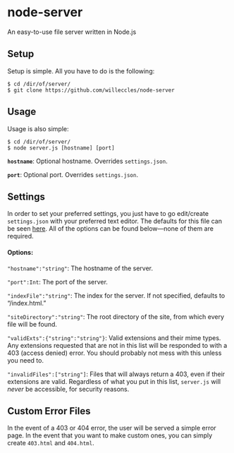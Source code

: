 # node-server
An easy-to-use file server written in Node.js

## Setup
Setup is simple. All you have to do is the following:

```
$ cd /dir/of/server/
$ git clone https://github.com/willeccles/node-server
```

## Usage
Usage is also simple:

```
$ cd /dir/of/server/
$ node server.js [hostname] [port]
```

**`hostname`**: Optional hostname. Overrides `settings.json`.

**`port`**: Optional port. Overrides `settings.json`.

## Settings
In order to set your preferred settings, you just have to go edit/create `settings.json` with your preferred text editor. The defaults for this file can be seen [here](/settings.json). All of the options can be found below—none of them are required.

#### Options:
`"hostname":"string"`: The hostname of the server.

`"port":Int`: The port of the server.

`"indexFile":"string"`: The index for the server. If not specified, defaults to “/index.html.”

`"siteDirectory":"string"`: The root directory of the site, from which every file will be found.

`"validExts":{"string":"string"}`: Valid extensions and their mime types. Any extensions requested that are not in this list will be responded to with a 403 (access denied) error. You should probably not mess with this unless you need to.

`"invalidFiles":["string"]`: Files that will always return a 403, even if their extensions are valid. Regardless of what you put in this list, `server.js` will *never* be accessible, for security reasons.

## Custom Error Files
In the event of a 403 or 404 error, the user will be served a simple error page. In the event that you want to make custom ones, you can simply create `403.html` and `404.html`.
